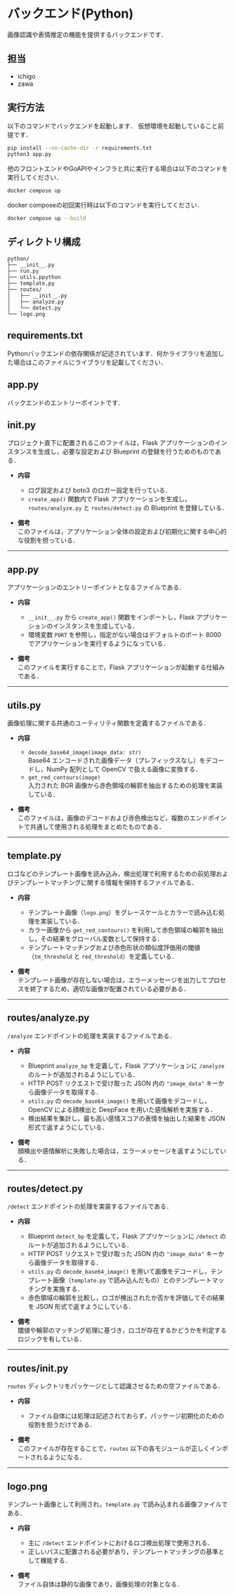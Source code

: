 # バックエンド(Python)
画像認識や表情推定の機能を提供するバックエンドです．

## 担当
- ichigo
- zawa

## 実行方法
以下のコマンドでバックエンドを起動します．
仮想環境を起動していること前提です．
```bash
pip install --no-cache-dir -r requirements.txt
python3 app.py
```
他のフロントエンドやGoAPIやインフラと共に実行する場合は以下のコマンドを実行してください．
```bash
docker compose up
```
docker composeの初回実行時は以下のコマンドを実行してください．
```bash
docker compose up --build
```
## ディレクトリ構成
```
python/
├── __init__.py
├── run.py
├── utils.ppython
├── template.py
├── routes/
│   ├── __init__.py
│   ├── analyze.py
│   └── detect.py
└── logo.png
```
## requirements.txt
Pythonバックエンドの依存関係が記述されています．何かライブラリを追加した場合はこのファイルにライブラリを記載してください．

## app.py
バックエンドのエントリーポイントです．


## __init__.py
プロジェクト直下に配置されるこのファイルは，Flask アプリケーションのインスタンスを生成し，必要な設定および Blueprint の登録を行うためのものである．

- **内容**
    - ログ設定および boto3 のロガー設定を行っている．
    - `create_app()` 関数内で Flask アプリケーションを生成し，`routes/analyze.py` と `routes/detect.py` の Blueprint を登録している．

- **備考**  
  このファイルは，アプリケーション全体の設定および初期化に関する中心的な役割を担っている．

---

## app.py
アプリケーションのエントリーポイントとなるファイルである．

- **内容**
    - `__init__.py` から `create_app()` 関数をインポートし，Flask アプリケーションのインスタンスを生成している．
    - 環境変数 `PORT` を参照し，指定がない場合はデフォルトのポート 8000 でアプリケーションを実行するようになっている．

- **備考**  
  このファイルを実行することで，Flask アプリケーションが起動する仕組みである．

---

## utils.py
画像処理に関する共通のユーティリティ関数を定義するファイルである．

- **内容**
    - `decode_base64_image(image_data: str)`  
      Base64 エンコードされた画像データ（プレフィックスなし）をデコードし，NumPy 配列として OpenCV で扱える画像に変換する．
    - `get_red_contours(image)`  
      入力された BGR 画像から赤色領域の輪郭を抽出するための処理を実装している．

- **備考**  
  このファイルは，画像のデコードおよび赤色検出など，複数のエンドポイントで共通して使用される処理をまとめたものである．

---

## template.py
ロゴなどのテンプレート画像を読み込み，検出処理で利用するための前処理およびテンプレートマッチングに関する情報を保持するファイルである．

- **内容**
    - テンプレート画像（`logo.png`）をグレースケールとカラーで読み込む処理を実装している．
    - カラー画像から `get_red_contours()` を利用して赤色領域の輪郭を抽出し，その結果をグローバル変数として保持する．
    - テンプレートマッチングおよび赤色形状の類似度評価用の閾値（`tm_threshold` と `red_threshold`）を定義している．

- **備考**  
  テンプレート画像が存在しない場合は，エラーメッセージを出力してプロセスを終了するため，適切な画像が配置されている必要がある．

---

## routes/analyze.py
`/analyze` エンドポイントの処理を実装するファイルである．

- **内容**
    - Blueprint `analyze_bp` を定義して，Flask アプリケーションに `/analyze` のルートが追加されるようにしている．
    - HTTP POST リクエストで受け取った JSON 内の `"image_data"` キーから画像データを取得する．
    - `utils.py` の `decode_base64_image()` を用いて画像をデコードし，OpenCV による顔検出と DeepFace を用いた感情解析を実施する．
    - 検出結果を集計し，最も高い感情スコアの表情を抽出した結果を JSON 形式で返すようにしている．

- **備考**  
  顔検出や感情解析に失敗した場合は，エラーメッセージを返すようにしている．

---

## routes/detect.py
`/detect` エンドポイントの処理を実装するファイルである．

- **内容**
    - Blueprint `detect_bp` を定義して，Flask アプリケーションに `/detect` のルートが追加されるようにしている．
    - HTTP POST リクエストで受け取った JSON 内の `"image_data"` キーから画像データを取得する．
    - `utils.py` の `decode_base64_image()` を用いて画像をデコードし，テンプレート画像（`template.py` で読み込んだもの）とのテンプレートマッチングを実施する．
    - 赤色領域の輪郭を比較し，ロゴが検出されたか否かを評価してその結果を JSON 形式で返すようにしている．

- **備考**  
  閾値や輪郭のマッチング処理に基づき，ロゴが存在するかどうかを判定するロジックを有している．

---

## routes/__init__.py
`routes` ディレクトリをパッケージとして認識させるための空ファイルである．

- **内容**
    - ファイル自体には処理は記述されておらず，パッケージ初期化のための役割を担うだけである．

- **備考**  
  このファイルが存在することで，`routes` 以下の各モジュールが正しくインポートされるようになる．

---

## logo.png
テンプレート画像として利用され，`template.py` で読み込まれる画像ファイルである．

- **内容**
    - 主に `/detect` エンドポイントにおけるロゴ検出処理で使用される．
    - 正しいパスに配置される必要があり，テンプレートマッチングの基準として機能する．

- **備考**  
  ファイル自体は静的な画像であり，画像処理の対象となる．
